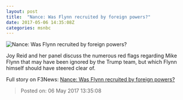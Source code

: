 ```yaml
---
layout: post
title:  "Nance: Was Flynn recruited by foreign powers?"
date: 2017-05-06 14:35:08Z
categories: msnbc
---
```


![Nance: Was Flynn recruited by foreign powers?](http://media1.s-nbcnews.com/j/MSNBC/Components/Video/201705/2017-05-06T14-38-42-766Z--1280x720.video_1067x600.jpg)

Joy Reid and her panel discuss the numerous red flags regarding Mike Flynn that may have been ignored by the Trump team, but which Flynn himself should have steered clear of.


Full story on F3News: [Nance: Was Flynn recruited by foreign powers?](http://www.f3nws.com/n/2dKAtF)

> Posted on: 06 May 2017 13:35:08
